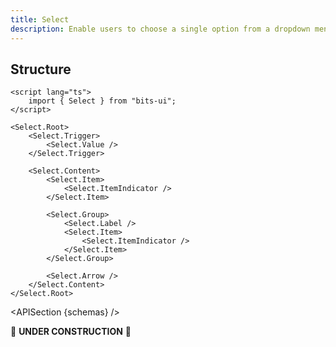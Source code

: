 ```yaml
---
title: Select
description: Enable users to choose a single option from a dropdown menu that presents a list of selectable items.
---
```


<script>
	import { APISection, ComponentPreview, SelectDemo } from '@/components'
	export let schemas;
</script>

<ComponentPreview name="select-demo" comp="Select">

<SelectDemo slot="preview" />

</ComponentPreview>

## Structure

```svelte
<script lang="ts">
	import { Select } from "bits-ui";
</script>

<Select.Root>
	<Select.Trigger>
		<Select.Value />
	</Select.Trigger>

	<Select.Content>
		<Select.Item>
			<Select.ItemIndicator />
		</Select.Item>

		<Select.Group>
			<Select.Label />
			<Select.Item>
				<Select.ItemIndicator />
			</Select.Item>
		</Select.Group>

		<Select.Arrow />
	</Select.Content>
</Select.Root>
```

<APISection {schemas} />

🚧 **UNDER CONSTRUCTION** 🚧

